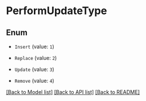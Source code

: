 # PerformUpdateType


## Enum

* `Insert` (value: `1`)

* `Replace` (value: `2`)

* `Update` (value: `3`)

* `Remove` (value: `4`)

[[Back to Model list]](../README.md#documentation-for-models) [[Back to API list]](../README.md#documentation-for-api-endpoints) [[Back to README]](../README.md)



